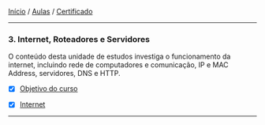 [Início](https://github.com/Thalyalm/rocketseat-trilha-conectar) /
[Aulas](https://github.com/Thalyalm/rocketseat-trilha-conectar/tree/main/aulas) /
[Certificado](https://github.com/Thalyalm/rocketseat-trilha-conectar/tree/main/certificado/certificado-trilha-conectar.pdf)

---

### 3. Internet, Roteadores e Servidores

O conteúdo desta unidade de estudos investiga o funcionamento da internet, incluindo rede de computadores e comunicação, IP e MAC Address, servidores, DNS e HTTP.

- [x] [Objetivo do curso]()

- [x] [Internet]()

---